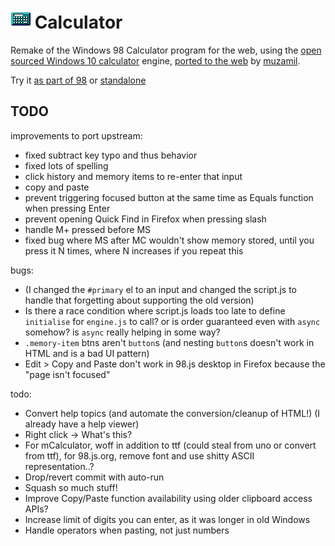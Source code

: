 # ![](../../images/icons/calculator-32x32.png) Calculator

Remake of the Windows 98 Calculator program for the web, using the [open sourced Windows 10 calculator](https://github.com/microsoft/calculator) engine, [ported to the web](https://github.com/muzam1l/mcalculator) by [muzamil](https://github.com/muzam1l).

Try it [as part of 98](https://98.js.org/) or [standalone](https://98.js.org/programs/calculator/)

## TODO


improvements to port upstream:
- fixed subtract key typo and thus behavior
- fixed lots of spelling
- click history and memory items to re-enter that input
- copy and paste
- prevent triggering focused button at the same time as Equals function when pressing Enter
- prevent opening Quick Find in Firefox when pressing slash
- handle M+ pressed before MS
- fixed bug where MS after MC wouldn't show memory stored, until you press it N times, where N increases if you repeat this

bugs:
- (I changed the `#primary` el to an input and changed the script.js to handle that forgetting about supporting the old version)
- Is there a race condition where script.js loads too late to define `initialise` for `engine.js` to call? or is order guaranteed even with `async` somehow? is `async` really helping in some way?
- `.memory-item` btns aren't `button`s (and nesting `button`s doesn't work in HTML and is a bad UI pattern)
- Edit > Copy and Paste don't work in 98.js desktop in Firefox because the "page isn't focused"


todo:
- Convert help topics (and automate the conversion/cleanup of HTML!) (I already have a help viewer)
- Right click -> What's this?
- For mCalculator, woff in addition to ttf (could steal from uno or convert from ttf), for 98.js.org, remove font and use shitty ASCII representation..?
- Drop/revert commit with auto-run
- Squash so much stuff!
- Improve Copy/Paste function availability using older clipboard access APIs?
- Increase limit of digits you can enter, as it was longer in old Windows
- Handle operators when pasting, not just numbers
